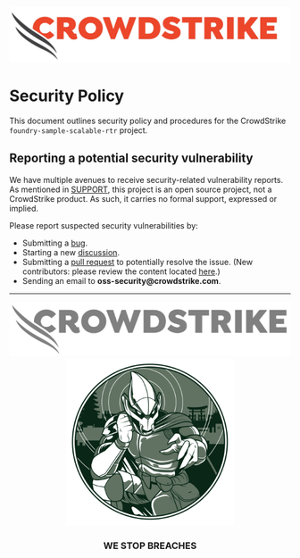 ![CrowdStrike Falcon](/images/cs-logo.png?raw=true)

# Security Policy

This document outlines security policy and procedures for the CrowdStrike `foundry-sample-scalable-rtr` project.

## Reporting a potential security vulnerability

We have multiple avenues to receive security-related vulnerability reports.
As mentioned in [SUPPORT](https://github.com/CrowdStrike/foundry-sample-scalable-rtr/blob/main/SUPPORT.md), this project is an open source project, not a CrowdStrike product. As such, it carries no formal support, expressed or implied.

Please report suspected security vulnerabilities by:

+ Submitting
  a [bug](https://github.com/CrowdStrike/foundry-sample-scalable-rtr/issues/new?assignees=&labels=bug+%3Abug%3A&template=bug_report.md&title=%5B+BUG+%5D+...).
+ Starting a new [discussion](https://github.com/CrowdStrike/foundry-sample-scalable-rtr/discussions).
+ Submitting a [pull request](https://github.com/CrowdStrike/foundry-sample-scalable-rtr/pulls) to potentially resolve the issue. (New
  contributors: please review the content
  located [here](https://github.com/CrowdStrike/foundry-sample-scalable-rtr/blob/main/CONTRIBUTING.md).)
+ Sending an email to __oss-security@crowdstrike.com__.

---

<p align="center"><img src="https://raw.githubusercontent.com/CrowdStrike/falconpy/main/docs/asset/cs-logo-footer.png"><BR/><img width="300px" src="https://raw.githubusercontent.com/CrowdStrike/falconpy/main/docs/asset/adversary-goblin-panda.png"></P>
<h3><P align="center">WE STOP BREACHES</P></h3>
